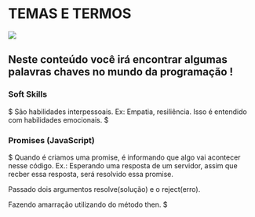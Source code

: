 # TEMAS E TERMOS
<img src="https://img.icons8.com/fluency/48/000000/themes.png"/>

## Neste conteúdo você irá encontrar algumas palavras chaves no mundo da programação ! 

### Soft Skills
$ 
  São habilidades interpessoais. Ex: Empatia, resiliência.
  Isso é entendido com habilidades emocionais. 
$

### Promises (JavaScript)
$
  Quando é criamos uma promise, é informando que algo vai acontecer nesse código.
  Ex.: Esperando uma resposta de um servidor, assim que recber essa resposta, será resolvido essa promise.

  Passado dois argumentos resolve(solução) e o reject(erro).

  Fazendo amarração utilizando do método then.
$